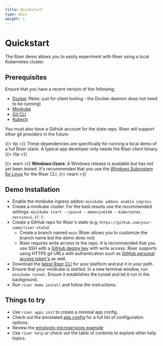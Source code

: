 ```yaml
---
title: Quickstart
type: docs
weight: 1
---
```


# Quickstart

The Riser demo allows you to easily experiment with Riser using a local Kubernetes cluster.

## Prerequisites

Ensure that you have a recent version of the following:
- [Docker](https://www.docker.com/get-started) (Note: just for client tooling - the Docker daemon does not need to be running)
- [Minikube](https://github.com/kubernetes/minikube)
- [Git CLI](https://git-scm.com/downloads)
- [Kubectl](https://github.com/kubernetes/kubectl)

You must also have a GitHub account for the state repo. Riser will support other git providers in the future.

{{< tip >}}
These dependencies are specifically for running a local demo of a full Riser stack. A typical app developer only needs the Riser client binary.
{{< /tip >}}

{{< warn >}}
**Windows Users**: A Windows release is available but has not yet been tested. It's recommended that you use the
[Windows Subsystem for Linux](https://docs.microsoft.com/en-us/windows/wsl/faq) for
the Riser CLI.
{{< /warn >}}

## Demo Installation

- Enable the minikube ingress addon: `minikube addons enable ingress`
- Create a minikube cluster. For the best results use the recommended settings: `minikube start --cpus=4 --memory=6144 --kubernetes-version=1.17.7`.
- Create a GitHub repo for Riser's state (e.g. `https://github.com/your-name/riser-state`).
  - Create a branch named `main` (Riser allows you to customize the branch name but the demo does not)
  - Riser requires write access to the repo. It is recommended that you use SSH with a [GitHub deploy key](https://developer.github.com/v3/guides/managing-deploy-keys/) with write access. Riser supports using HTTPS git URLs with authentication such as [GitHub personal access token's](https://docs.github.com/en/github/authenticating-to-github/creating-a-personal-access-token) as well.
- Download the [latest Riser CLI](https://github.com/riser-platform/riser/releases/) for your platform and put it in your path.
- Ensure that your minikube is started. In a new terminal window, run `minikube tunnel`. Ensure it establishes the tunnel and let it run in the background.
- Run `riser demo install` and follow the instructions.

## Things to try

- Use `riser apps init` to create a minimal app config.
- Check out the annotated [app config](https://github.com/riser-platform/riser/blob/main/examples/app.yaml) for a full list of configuration options.
- Review the [emojivoto microservices example](https://github.com/riser-platform/riser/blob/main/examples/emojivoto)
- Use `riser help` or check out the table of contents to explore other help topics.
